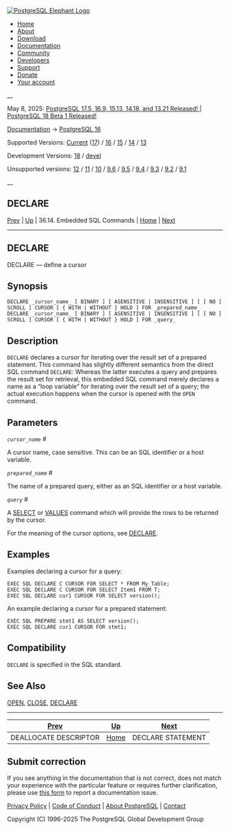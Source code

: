 [ ![PostgreSQL Elephant Logo](/media/img/about/press/elephant.png) ](/)

  * [Home](/ "Home")
  * [About](/about/ "About")
  * [Download](/download/ "Download")
  * [Documentation](/docs/ "Documentation")
  * [Community](/community/ "Community")
  * [Developers](/developer/ "Developers")
  * [Support](/support/ "Support")
  * [Donate](/about/donate/ "Donate")
  * [Your account](/account/ "Your account")

__

May 8, 2025: [ PostgreSQL 17.5, 16.9, 15.13, 14.18, and 13.21 Released! ](/about/news/postgresql-175-169-1513-1418-and-1321-released-3072/) | [ PostgreSQL 18 Beta 1 Released! ](/about/news/postgresql-18-beta-1-released-3070/)

[Documentation](/docs/ "Documentation") -> [PostgreSQL
16](/docs/16/index.html)

Supported Versions: [Current](/docs/current/ecpg-sql-declare.html "PostgreSQL
17 - DECLARE") ([17](/docs/17/ecpg-sql-declare.html "PostgreSQL 17 -
DECLARE")) / [16](/docs/16/ecpg-sql-declare.html "PostgreSQL 16 - DECLARE") /
[15](/docs/15/ecpg-sql-declare.html "PostgreSQL 15 - DECLARE") /
[14](/docs/14/ecpg-sql-declare.html "PostgreSQL 14 - DECLARE") /
[13](/docs/13/ecpg-sql-declare.html "PostgreSQL 13 - DECLARE")

Development Versions: [18](/docs/18/ecpg-sql-declare.html "PostgreSQL 18 -
DECLARE") / [devel](/docs/devel/ecpg-sql-declare.html "PostgreSQL devel -
DECLARE")

Unsupported versions: [12](/docs/12/ecpg-sql-declare.html "PostgreSQL 12 -
DECLARE") / [11](/docs/11/ecpg-sql-declare.html "PostgreSQL 11 - DECLARE") /
[10](/docs/10/ecpg-sql-declare.html "PostgreSQL 10 - DECLARE") /
[9.6](/docs/9.6/ecpg-sql-declare.html "PostgreSQL 9.6 - DECLARE") /
[9.5](/docs/9.5/ecpg-sql-declare.html "PostgreSQL 9.5 - DECLARE") /
[9.4](/docs/9.4/ecpg-sql-declare.html "PostgreSQL 9.4 - DECLARE") /
[9.3](/docs/9.3/ecpg-sql-declare.html "PostgreSQL 9.3 - DECLARE") /
[9.2](/docs/9.2/ecpg-sql-declare.html "PostgreSQL 9.2 - DECLARE") /
[9.1](/docs/9.1/ecpg-sql-declare.html "PostgreSQL 9.1 - DECLARE")

__

DECLARE  
---  
[Prev](ecpg-sql-deallocate-descriptor.html "DEALLOCATE DESCRIPTOR")  | [Up](ecpg-sql-commands.html "36.14. Embedded SQL Commands") | 36.14. Embedded SQL Commands | [Home](index.html "PostgreSQL 16.9 Documentation") |  [Next](ecpg-sql-declare-statement.html "DECLARE STATEMENT")  
  
* * *

## DECLARE

DECLARE — define a cursor

## Synopsis

    
    
    DECLARE _cursor_name_ [ BINARY ] [ ASENSITIVE | INSENSITIVE ] [ [ NO ] SCROLL ] CURSOR [ { WITH | WITHOUT } HOLD ] FOR _prepared_name_
    DECLARE _cursor_name_ [ BINARY ] [ ASENSITIVE | INSENSITIVE ] [ [ NO ] SCROLL ] CURSOR [ { WITH | WITHOUT } HOLD ] FOR _query_
    

## Description

`DECLARE` declares a cursor for iterating over the result set of a prepared
statement. This command has slightly different semantics from the direct SQL
command `DECLARE`: Whereas the latter executes a query and prepares the result
set for retrieval, this embedded SQL command merely declares a name as a “loop
variable” for iterating over the result set of a query; the actual execution
happens when the cursor is opened with the `OPEN` command.

## Parameters

_`cursor_name`_ #

    

A cursor name, case sensitive. This can be an SQL identifier or a host
variable.

_`prepared_name`_ #

    

The name of a prepared query, either as an SQL identifier or a host variable.

_`query`_ #

    

A [SELECT](sql-select.html "SELECT") or [VALUES](sql-values.html "VALUES")
command which will provide the rows to be returned by the cursor.

For the meaning of the cursor options, see [DECLARE](sql-declare.html
"DECLARE").

## Examples

Examples declaring a cursor for a query:

    
    
    EXEC SQL DECLARE C CURSOR FOR SELECT * FROM My_Table;
    EXEC SQL DECLARE C CURSOR FOR SELECT Item1 FROM T;
    EXEC SQL DECLARE cur1 CURSOR FOR SELECT version();
    

An example declaring a cursor for a prepared statement:

    
    
    EXEC SQL PREPARE stmt1 AS SELECT version();
    EXEC SQL DECLARE cur1 CURSOR FOR stmt1;
    

## Compatibility

`DECLARE` is specified in the SQL standard.

## See Also

[OPEN](ecpg-sql-open.html "OPEN"), [CLOSE](sql-close.html "CLOSE"),
[DECLARE](sql-declare.html "DECLARE")

* * *

[Prev](ecpg-sql-deallocate-descriptor.html "DEALLOCATE DESCRIPTOR")  | [Up](ecpg-sql-commands.html "36.14. Embedded SQL Commands") |  [Next](ecpg-sql-declare-statement.html "DECLARE STATEMENT")  
---|---|---  
DEALLOCATE DESCRIPTOR  | [Home](index.html "PostgreSQL 16.9 Documentation") |  DECLARE STATEMENT  
  
## Submit correction

If you see anything in the documentation that is not correct, does not match
your experience with the particular feature or requires further clarification,
please use [this form](/account/comments/new/16/ecpg-sql-declare.html/) to
report a documentation issue.

[Privacy Policy](/about/privacypolicy) | [Code of Conduct](/about/policies/coc/) | [About PostgreSQL](/about/) | [Contact](/about/contact/)  

Copyright (C) 1996-2025 The PostgreSQL Global Development Group

